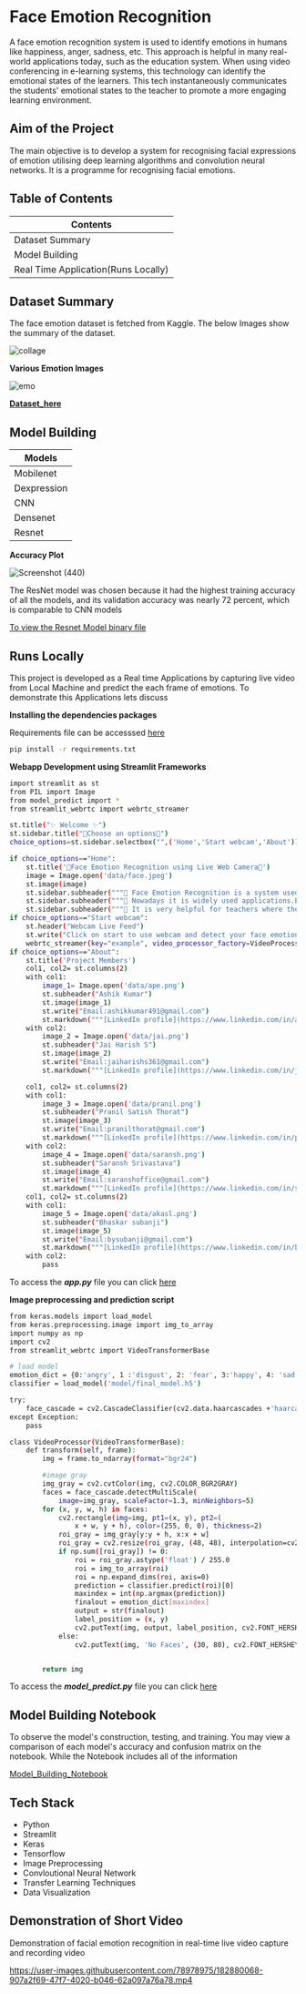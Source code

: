 
# Face Emotion Recognition

A face emotion recognition system is used to identify emotions in humans like happiness, anger, sadness, etc. This approach is helpful in many real-world applications today, such as the education system. When using video conferencing in e-learning systems, this technology can identify the emotional states of the learners. This tech instantaneously communicates the students' emotional states to the teacher to promote a more engaging learning environment.




## Aim of the Project

The main objective is to develop a system for recognising facial expressions of emotion utilising deep learning algorithms and convolution neural networks. It is a programme for recognising facial emotions.
## Table of Contents


| Contents        |
| ------------- |
| Dataset Summary      |
| Model Building    | 
| Real Time Application(Runs Locally) | 


## Dataset Summary

The face emotion dataset is fetched from Kaggle. The below Images show the summary of the dataset.

![collage](https://user-images.githubusercontent.com/78978975/182879453-04fc7bef-f6e9-4b8f-a1bd-efc5f37e63e3.jpg)


**Various Emotion Images**

![emo](https://user-images.githubusercontent.com/78978975/182881369-f5815c51-e021-4be4-b8da-f47afe6fea28.jpg)

[**Dataset_here**](https://www.kaggle.com/datasets/deadskull7/fer2013)

## Model Building


| Models        |
| ------------- |
| Mobilenet   |
|  Dexpression   | 
|  CNN| 
|Densenet|
|Resnet|

**Accuracy Plot**

![Screenshot (440)](https://user-images.githubusercontent.com/78978975/182879973-b9718377-bb94-47f7-820e-cc5636fcea18.png)

The ResNet model was chosen because it had the highest training accuracy of all
the models, and its validation accuracy was nearly 72 percent, which is
comparable to CNN models


[To view the Resnet Model binary file](https://github.com/Jaiharish-passion07/Facial_emotion_capstone_project_final/tree/master/model)

## Runs Locally

This project is developed as a Real time Applications by capturing live video from Local Machine 
and predict the each frame of emotions. To demonstrate this Applications lets discuss

**Installing the dependencies packages**

Requirements file can be accesssed [here](https://github.com/Jaiharish-passion07/Facial_emotion_capstone_project_final/blob/master/requirements.txt)


```bash
pip install -r requirements.txt

```
**Webapp Development using Streamlit Frameworks**


```bash
import streamlit as st
from PIL import Image
from model_predict import *
from streamlit_webrtc import webrtc_streamer

st.title("✨ Welcome ✨")
st.sidebar.title("🎇Choose an options🎇")
choice_options=st.sidebar.selectbox("",('Home','Start webcam','About'))

if choice_options=="Home":
    st.title('👨Face Emotion Recognition using Live Web Camera👩')
    image = Image.open('data/face.jpeg')
    st.image(image)
    st.sidebar.subheader("""💎 Face Emotion Recognition is a system used to detect the emotions from face.""")
    st.sidebar.subheader("""💎 Nowadays it is widely used applications.Eg: In zoom meeting we can able to detect the student emotion.""")
    st.sidebar.subheader("""💎 It is very helpful for teachers where they can able to teach based on their students emotion and make class more interactive.""")
if choice_options=="Start webcam":
    st.header("Webcam Live Feed")
    st.write("Click on start to use webcam and detect your face emotion")
    webrtc_streamer(key="example", video_processor_factory=VideoProcessor)
if choice_options=="About":
    st.title('Project Members')
    col1, col2= st.columns(2)
    with col1:
        image_1= Image.open('data/ape.png')
        st.subheader("Ashik Kumar")
        st.image(image_1)
        st.write("Email:ashikkumar491@gmail.com")
        st.markdown("""[LinkedIn profile](https://www.linkedin.com/in/ashik-kumar-94a06a207)""")
    with col2:
        image_2 = Image.open('data/jai.png')
        st.subheader("Jai Harish S")
        st.image(image_2)
        st.write("Email:jaiharishs361@gmail.com")
        st.markdown("""[LinkedIn profile](https://www.linkedin.com/in/jai-harish-s-64b1b01ab)""")

    col1, col2= st.columns(2)
    with col1:
        image_3 = Image.open('data/pranil.png')
        st.subheader("Pranil Satish Thorat")
        st.image(image_3)
        st.write("Email:pranilthorat@gmail.com")
        st.markdown("""[LinkedIn profile](https://www.linkedin.com/in/pranil-thorat-834361216)""")
    with col2:
        image_4 = Image.open('data/saransh.png')
        st.subheader("Saransh Srivastava")
        st.image(image_4)
        st.write("Email:saranshoffice@gmail.com")
        st.markdown("""[LinkedIn profile](https://www.linkedin.com/in/saranshsrivastava13)""")
    col1, col2= st.columns(2)
    with col1:
        image_5 = Image.open('data/akasl.png')
        st.subheader("Bhaskar subanji")
        st.image(image_5)
        st.write("Email:bysubanji@gmail.com")
        st.markdown("""[LinkedIn profile](https://www.linkedin.com/in/bysubanji)""")
    with col2:
        pass

```
To access the ***app.py*** file you can click [here](https://github.com/Jaiharish-passion07/Facial_emotion_capstone_project_final/blob/master/app.py)

**Image preprocessing and prediction script**

```bash
from keras.models import load_model
from keras.preprocessing.image import img_to_array
import numpy as np
import cv2
from streamlit_webrtc import VideoTransformerBase

# load model
emotion_dict = {0:'angry', 1 :'disgust', 2: 'fear', 3:'happy', 4: 'sad',5:'suprise',6:'neutral'}
classifier = load_model('model/final_model.h5')

try:
    face_cascade = cv2.CascadeClassifier(cv2.data.haarcascades +'haarcascade_frontalface_default.xml')
except Exception:
    pass

class VideoProcessor(VideoTransformerBase):
    def transform(self, frame):
        img = frame.to_ndarray(format="bgr24")

        #image gray
        img_gray = cv2.cvtColor(img, cv2.COLOR_BGR2GRAY)
        faces = face_cascade.detectMultiScale(
            image=img_gray, scaleFactor=1.3, minNeighbors=5)
        for (x, y, w, h) in faces:
            cv2.rectangle(img=img, pt1=(x, y), pt2=(
                x + w, y + h), color=(255, 0, 0), thickness=2)
            roi_gray = img_gray[y:y + h, x:x + w]
            roi_gray = cv2.resize(roi_gray, (48, 48), interpolation=cv2.INTER_AREA)
            if np.sum([roi_gray]) != 0:
                roi = roi_gray.astype('float') / 255.0
                roi = img_to_array(roi)
                roi = np.expand_dims(roi, axis=0)
                prediction = classifier.predict(roi)[0]
                maxindex = int(np.argmax(prediction))
                finalout = emotion_dict[maxindex]
                output = str(finalout)
                label_position = (x, y)
                cv2.putText(img, output, label_position, cv2.FONT_HERSHEY_SIMPLEX, 1, (0, 255, 0), 2)
            else:
                cv2.putText(img, 'No Faces', (30, 80), cv2.FONT_HERSHEY_SIMPLEX, 1, (0, 255, 0), 2)


        return img

```

To access the ***model_predict.py*** file you can click [here](https://github.com/Jaiharish-passion07/Facial_emotion_capstone_project_final/blob/master/model_predict.py)


## Model Building Notebook

To observe the model's construction, testing, and training. You may view a comparison of each model's accuracy and confusion matrix on the notebook.
While the Notebook includes all of the information

[Model_Building_Notebook](https://github.com/Jaiharish-passion07/Facial_emotion_capstone_project_final/blob/master/Model_Notebooks/Team_Final_Face_Emotion_Recognition_Notebook.ipynb)


## Tech Stack

- Python
- Streamlit
- Keras
- Tensorflow
- Image Preprocessing
- Convloutional Neural Network
- Transfer Learning Techniques
- Data Visualization

## Demonstration of Short Video

Demonstration of facial emotion recognition in real-time live video capture and recording video

https://user-images.githubusercontent.com/78978975/182880068-907a2f69-47f7-4020-b046-62a097a76a78.mp4
